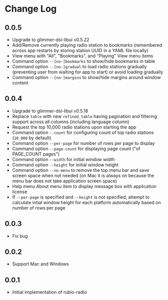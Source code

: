# Change Log

## 0.0.5

- Upgrade to glimmer-dsl-libui v0.5.22
- Add/Remove currently playing radio station to bookmarks (remembered across app restarts by storing station UUID in a YAML file locally)
- View menu with "All", "Bookmarks", and "Playing" View menu items
- Command option `--[no-]bookmarks` to show/hide bookmarks in table
- Command option `--[no-]gradual` to load radio stations gradually (preventing user from waiting for app to start) or avoid loading gradually
- Command option `--[no-]margins` to show/hide margins around window content

## 0.0.4

- Upgrade to glimmer-dsl-libui v0.5.18
- Replace `table` with new `refined_table` having pagination and filtering support across all columns (including language column)
- Request the top 10,000 radio stations upon starting the app
- Command option `--count` for configuring count of top radio stations (`10_000` by default)
- Command option `--per-page` for number of rows per page to display
- Command option `--page-count` for displaying page count ("of PAGE_COUNT pages")
- Command option `--width` for initial window width
- Command option `--height` for initial window height
- Command option `--no-menu` to remove the top menu bar and save screen space when not needed (on Mac it is always on because the menu bar does not take application screen space)
- Help menu About menu item to display message box with application license
- If `--per-page` is specified and `--height` is not specified, attempt to calculate intial window height for each platform automatically based on number of rows per page

## 0.0.3

- Fix bug

## 0.0.2

- Support Mac and Windows

## 0.0.1

- Initial implementation of rubio-radio
